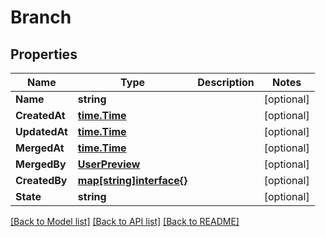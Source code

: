 # Branch

## Properties

Name | Type | Description | Notes
------------ | ------------- | ------------- | -------------
**Name** | **string** |  | [optional] 
**CreatedAt** | [**time.Time**](time.Time.md) |  | [optional] 
**UpdatedAt** | [**time.Time**](time.Time.md) |  | [optional] 
**MergedAt** | [**time.Time**](time.Time.md) |  | [optional] 
**MergedBy** | [**UserPreview**](user_preview.md) |  | [optional] 
**CreatedBy** | [**map[string]interface{}**](object.md) |  | [optional] 
**State** | **string** |  | [optional] 

[[Back to Model list]](../README.md#documentation-for-models) [[Back to API list]](../README.md#documentation-for-api-endpoints) [[Back to README]](../README.md)


